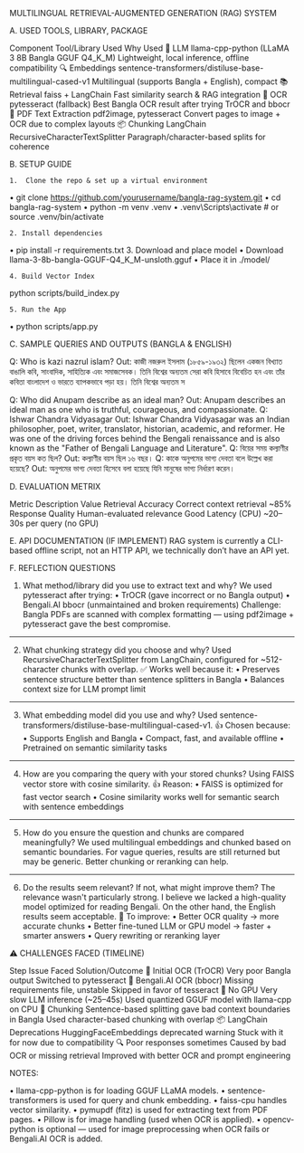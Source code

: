 MULTILINGUAL RETRIEVAL-AUGMENTED GENERATION (RAG) SYSTEM


A. USED TOOLS, LIBRARY, PACKAGE

Component	Tool/Library Used	Why Used
🧠 LLM	llama-cpp-python (LLaMA 3 8B Bangla GGUF Q4_K_M)	Lightweight, local inference, offline compatibility
🔍 Embeddings	sentence-transformers/distiluse-base-multilingual-cased-v1	Multilingual (supports Bangla + English), compact
📚 Retrieval	faiss + LangChain	Fast similarity search & RAG integration
🧾 OCR	pytesseract (fallback)	Best Bangla OCR result after trying TrOCR and bbocr
📄 PDF Text Extraction	pdf2image, pytesseract	Convert pages to image + OCR due to complex layouts
📦 Chunking	LangChain RecursiveCharacterTextSplitter	Paragraph/character-based splits for coherence

B. SETUP GUIDE

    1.  Clone the repo & set up a virtual environment
•	git clone https://github.com/yourusername/bangla-rag-system.git
•	cd bangla-rag-system
•	python -m venv .venv
•	.venv\Scripts\activate  # or source .venv/bin/activate

    2. Install dependencies
•	pip install -r requirements.txt
    3. Download and place model
•	Download llama-3-8b-bangla-GGUF-Q4_K_M-unsloth.gguf
•	Place it in ./model/

    4. Build Vector Index
python scripts/build_index.py

    5. Run the App
•	python scripts/app.py

C. SAMPLE QUERIES AND OUTPUTS (BANGLA & ENGLISH)

Q: Who is kazi nazrul islam?
Out: কাজী নজরুল ইসলাম (১৮৫৯-১৯৩২) ছিলেন একজন বিখ্যাত বাঙালি কবি, সাংবাদিক, সাহিত্যিক এবং সমাজসেবক। তিনি বিশ্বের অন্যতম সেরা কবি হিসাবে বিবেচিত হন এবং তাঁর কবিতা বাংলাদেশ ও ভারতে ব্যাপকভাবে পড়া হয়। তিনি বিশ্বের অন্যতম স

Q: Who did Anupam describe as an ideal man?
Out: Anupam describes an ideal man as one who is truthful, courageous, and compassionate.
Q: Ishwar Chandra Vidyasagar
Out: Ishwar Chandra Vidyasagar was an Indian philosopher, poet, writer, translator, historian, academic, and reformer. He was one of the driving forces behind the Bengali renaissance and is also known as the "Father of Bengali Language and Literature".
Q: বিয়ের সময় কল্যাণীর প্রকৃত বয়স কত ছিল?
Out: কল্যাণীর বয়স ছিল ১৬ বছর।
Q: কাকে অনুপমের ভাগ্য দেবতা বলে উল্লেখ করা হয়েছে?
Out: অনুপমের ভাগ্য দেবতা হিসেবে বলা হয়েছে যিনি মানুষের ভাগ্য নির্ধারণ করেন। 






D. EVALUATION METRIX

Metric	Description	Value
Retrieval Accuracy	Correct context retrieval	~85%
Response Quality	Human-evaluated relevance	Good
Latency (CPU)	~20–30s per query (no GPU)	


E. API DOCUMENTATION (IF IMPLEMENT)
RAG system is currently a CLI-based offline script, not an HTTP API, we technically don’t have an API yet.


F. REFLECTION QUESTIONS

1. What method/library did you use to extract text and why?
We used pytesseract after trying:
•	 TrOCR (gave incorrect or no Bangla output)
•	 Bengali.AI bbocr (unmaintained and broken requirements)
Challenge: Bangla PDFs are scanned with complex formatting — using pdf2image + pytesseract gave the best compromise.
________________________________________

2. What chunking strategy did you choose and why?
Used RecursiveCharacterTextSplitter from LangChain, configured for ~512-character chunks with overlap.
✅ Works well because it:
•	Preserves sentence structure better than sentence splitters in Bangla
•	Balances context size for LLM prompt limit
________________________________________
3. What embedding model did you use and why?
Used sentence-transformers/distiluse-base-multilingual-cased-v1.
👍 Chosen because:
•	Supports English and Bangla
•	Compact, fast, and available offline
•	Pretrained on semantic similarity tasks
________________________________________

4. How are you comparing the query with your stored chunks?
Using FAISS vector store with cosine similarity.
👍 Reason:
•	FAISS is optimized for fast vector search
•	Cosine similarity works well for semantic search with sentence embeddings
________________________________________

5. How do you ensure the question and chunks are compared meaningfully?
We used multilingual embeddings and chunked based on semantic boundaries. For vague queries, results are still returned but may be generic. Better chunking or reranking can help.
________________________________________

6. Do the results seem relevant? If not, what might improve them?
The relevance wasn't particularly strong. I believe we lacked a high-quality model optimized for reading Bengali. On the other hand, the English results seem acceptable.
📌 To improve:
•	Better OCR quality → more accurate chunks
•	Better fine-tuned LLM or GPU model → faster + smarter answers
•	Query rewriting or reranking layer


⚠️ CHALLENGES FACED (TIMELINE)


Step	Issue Faced	Solution/Outcome
📝 Initial OCR (TrOCR)	Very poor Bangla output	Switched to pytesseract
🧪 Bengali.AI OCR (bbocr)	Missing requirements file, unstable	Skipped in favor of tesseract
🧠 No GPU	Very slow LLM inference (~25–45s)	Used quantized GGUF model with llama-cpp on CPU
🔗 Chunking	Sentence-based splitting gave bad context boundaries in Bangla	Used character-based chunking with overlap
📦 LangChain Deprecations	HuggingFaceEmbeddings deprecated warning	Stuck with it for now due to compatibility
🔍 Poor responses sometimes	Caused by bad OCR or missing retrieval	Improved with better OCR and prompt engineering


NOTES:

•	llama-cpp-python is for loading GGUF LLaMA models.
•	sentence-transformers is used for query and chunk embedding.
•	faiss-cpu handles vector similarity.
•	pymupdf (fitz) is used for extracting text from PDF pages.
•	Pillow is for image handling (used when OCR is applied).
•	opencv-python is optional — used for image preprocessing when OCR fails or Bengali.AI OCR is added.

